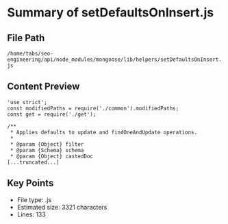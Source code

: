 # Summary of setDefaultsOnInsert.js
  
## File Path
`/home/tabs/seo-engineering/api/node_modules/mongoose/lib/helpers/setDefaultsOnInsert.js`

## Content Preview
```
'use strict';
const modifiedPaths = require('./common').modifiedPaths;
const get = require('./get');

/**
 * Applies defaults to update and findOneAndUpdate operations.
 *
 * @param {Object} filter
 * @param {Schema} schema
 * @param {Object} castedDoc
[...truncated...]
```

## Key Points
- File type: .js
- Estimated size: 3321 characters
- Lines: 133
